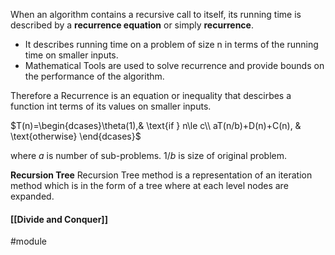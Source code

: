 When an algorithm contains a recursive call to itself, its running time is described by a **recurrence equation** or simply **recurrence**. 
* It describes running time on a problem of size n in terms of the running time on smaller inputs.
* Mathematical Tools are used to solve recurrence and provide bounds on the performance of the algorithm.

Therefore a Recurrence is an equation or inequality that descirbes a function int terms of its values on smaller inputs.

$T(n)=\begin{dcases}\theta(1),& \text{if } n\le c\\ aT(n/b)+D(n)+C(n), & \text{otherwise} \end{dcases}$

where
$a$ is number of sub-problems.
$1/b$ is size of original problem.

**Recursion Tree**
Recursion Tree method is a representation of an iteration method which is in the form of a tree where at each level nodes are expanded.

#### [[Divide and Conquer]]
#module